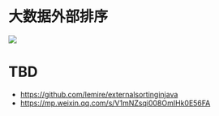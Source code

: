 # 大数据外部排序

![](https://i.postimg.cc/fyZnHNnD/image.png)

# TBD

- https://github.com/lemire/externalsortinginjava
- https://mp.weixin.qq.com/s/V1mNZsqi008OmIHk0E56FA
